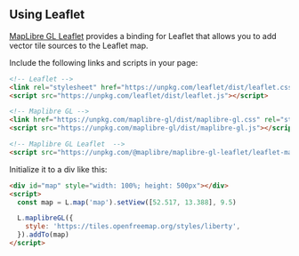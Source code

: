 ## Using Leaflet

[MapLibre GL Leaflet](https://github.com/maplibre/maplibre-gl-leaflet) provides a binding for Leaflet that allows you to add vector tile sources to the Leaflet map.

Include the following links and scripts in your page:

```html
<!-- Leaflet -->
<link rel="stylesheet" href="https://unpkg.com/leaflet/dist/leaflet.css" />
<script src="https://unpkg.com/leaflet/dist/leaflet.js"></script>

<!-- Maplibre GL -->
<link href="https://unpkg.com/maplibre-gl/dist/maplibre-gl.css" rel="stylesheet" />
<script src="https://unpkg.com/maplibre-gl/dist/maplibre-gl.js"></script>

<!-- Maplibre GL Leaflet  -->
<script src="https://unpkg.com/@maplibre/maplibre-gl-leaflet/leaflet-maplibre-gl.js"></script>
```

Initialize it to a div like this:

```html
<div id="map" style="width: 100%; height: 500px"></div>
<script>
  const map = L.map('map').setView([52.517, 13.388], 9.5)

  L.maplibreGL({
    style: 'https://tiles.openfreemap.org/styles/liberty',
  }).addTo(map)
</script>
```
